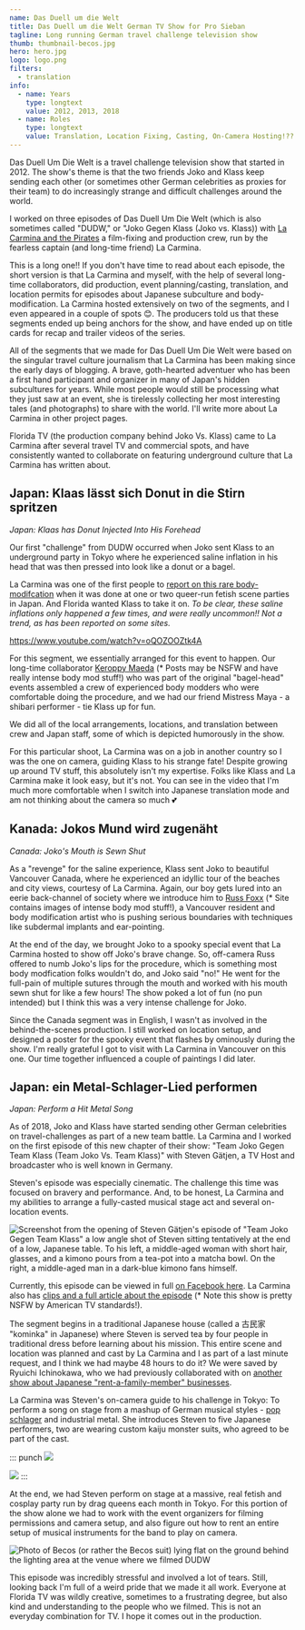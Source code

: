 ```yaml
---
name: Das Duell um die Welt
title: Das Duell um die Welt German TV Show for Pro Sieban
tagline: Long running German travel challenge television show
thumb: thumbnail-becos.jpg
hero: hero.jpg
logo: logo.png
filters:
  - translation
info:
  - name: Years
    type: longtext
    value: 2012, 2013, 2018
  - name: Roles
    type: longtext
    value: Translation, Location Fixing, Casting, On-Camera Hosting!??
---
```


Das Duell Um Die Welt is a travel challenge television show that started in 2012. The show's theme is that the two friends Joko and Klass keep sending each other (or sometimes other German celebrities as proxies for their team) to do increasingly strange and difficult challenges around the world.

I worked on three episodes of Das Duell Um Die Welt (which is also sometimes called "DUDW," or "Joko Gegen Klass (Joko vs. Klass)) with [La Carmina and the Pirates](https://lacarmina.com/pirates/) a film-fixing and production crew, run by the fearless captain (and long-time friend) La Carmina.

This is a long one!! If you don't have time to read about each episode, the short version is that La Carmina and myself, with the help of several long-time collaborators, did production, event planning/casting, translation, and location permits for episodes about Japanese subculture and body-modification. La Carmina hosted extensively on two of the segments, and I even appeared in a couple of spots 😊. The producers told us that these segments ended up being anchors for the show, and have ended up on title cards for recap and trailer videos of the series.

All of the segments that we made for Das Duell Um Die Welt were based on the singular travel culture journalism that La Carmina has been making since the early days of blogging. A brave, goth-hearted adventuer who has been a first hand participant and organizer in many of Japan's hidden subcultures for years. While most people would still be processing what they just saw at an event, she is tirelessly collecting her most interesting tales (and photographs) to share with the world.
I'll write more about La Carmina in other project pages.

Florida TV (the production company behind Joko Vs. Klass) came to La Carmina after several travel TV and commercial spots, and have consistently wanted to collaborate on featuring underground culture that La Carmina has written about.

## Japan: Klaas lässt sich Donut in die Stirn spritzen

_Japan: Klaas has Donut Injected Into His Forehead_

Our first "challenge" from DUDW occurred when Joko sent Klass to an underground party in Tokyo where he experienced saline inflation in his head that was then pressed into look like a donut or a bagel.

La Carmina was one of the first people to [report on this rare body-modifcation](https://www.lacarmina.com/pirates/bagelheads.php) when it was done at one or two queer-run fetish scene parties in Japan. And Florida wanted Klass to take it on.
_To be clear, these saline inflations only happened a few times, and were really uncommon!! Not a trend, as has been reported on some sites._

https://www.youtube.com/watch?v=oQOZOOZtk4A

For this segment, we essentially arranged for this event to happen. Our long-time collaborator [Keroppy Maeda](https://www.instagram.com/keroppymaeda/) (\* Posts may be NSFW and have really intense body mod stuff!) who was part of the original "bagel-head" events assembled a crew of experienced body modders who were comfortable doing the procedure, and we had our friend Mistress Maya - a shibari performer - tie Klass up for fun.

We did all of the local arrangements, locations, and translation between crew and Japan staff, some of which is depicted humorously in the show.

For this particular shoot, La Carmina was on a job in another country so I was the one on camera, guiding Klass to his strange fate! Despite growing up around TV stuff, this absolutely isn't my expertise. Folks like Klass and La Carmina make it look easy, but it's not. You can see in the video that I'm much more comfortable when I switch into Japanese translation mode and am not thinking about the camera so much 💕

## Kanada: Jokos Mund wird zugenäht

_Canada: Joko's Mouth is Sewn Shut_

As a "revenge" for the saline experience, Klass sent Joko to beautiful Vancouver Canada, where he experienced an idyllic tour of the beaches and city views, courtesy of La Carmina. Again, our boy gets lured into an eerie back-channel of society where we introduce him to [Russ Foxx](https://www.russfoxx.com/) (\* Site contains images of intense body mod stuff!), a Vancouver resident and body modification artist who is pushing serious boundaries with techniques like subdermal implants and ear-pointing.

At the end of the day, we brought Joko to a spooky special event that La Carmina hosted to show off Joko's brave change. So, off-camera Russ offered to numb Joko's lips for the procedure, which is something most body modfication folks wouldn't do, and Joko said "no!" He went for the full-pain of multiple sutures through the mouth and worked with his mouth sewn shut for like a few hours! The show poked a lot of fun (no pun intended) but I think this was a very intense challenge for Joko.

Since the Canada segment was in English, I wasn't as involved in the behind-the-scenes production. I still worked on location setup, and designed a poster for the spooky event that flashes by ominously during the show. I'm really grateful I got to visit with La Carmina in Vancouver on this one. Our time together influenced a couple of paintings I did later.

## Japan: ein Metal-Schlager-Lied performen

_Japan: Perform a Hit Metal Song_

As of 2018, Joko and Klass have started sending other German celebrities on travel-challenges as part of a new team battle. La Carmina and I worked on the first episode of this new chapter of their show: "Team Joko Gegen Team Klass (Team Joko Vs. Team Klass)" with Steven Gätjen, a TV Host and broadcaster who is well known in Germany.

Steven's episode was especially cinematic. The challenge this time was focused on bravery and performance. And, to be honest, La Carmina and my abilities to arrange a fully-casted musical stage act and several on-location events.

![Screenshot from the opening of Steven Gätjen's episode of "Team Joko Gegen Team Klass" a low angle shot of Steven sitting tentatively at the end of a low, Japanese table. To his left, a middle-aged woman with short hair, glasses, and a kimono pours from a tea-pot into a matcha bowl. On the right, a middle-aged man in a dark-blue kimono fans himself.](steven_opening-fb.jpg)

Currently, this episode can be viewed in full [on Facebook here](https://www.facebook.com/jokoundklaas/videos/steven-g%C3%A4tjen-metal-schlagerstar-in-tokio/642071992960901/). La Carmina also has [clips and a full article about the episode](https://lacarmina.com/blog/2018/11/weird-japan-travel-tv-show-host-steven-gatjen/) (\* Note this show is pretty NSFW by American TV standards!).

The segment begins in a traditional Japanese house (called a 古民家 "kominka" in Japanese) where Steven is served tea by four people in traditional dress before learning about his mission. This entire scene and location was planned and cast by La Carmina and I as part of a last minute request, and I think we had maybe 48 hours to do it? We were saved by Ryuichi Ichinokawa, who we had previously collaborated with on [another show about Japanese "rent-a-family-member" businesses](https://lacarmina.com/blog/2014/02/host-boys-clubs-shinjuku-hostess-cafes/).

La Carmina was Steven's on-camera guide to his challenge in Tokyo: To perform a song on stage from a mashup of German musical styles - [pop schlager](https://en.wikipedia.org/wiki/Schlager_music) and industrial metal. She introduces Steven to five Japanese performers, two are wearing custom kaiju monster suits, who agreed to be part of the cast.

::: punch
![](steven_setup-steven.jpg)

![](steven_setup-naomi.jpg)
:::

At the end, we had Steven perform on stage at a massive, real fetish and cosplay party run by drag queens each month in Tokyo. For this portion of the show alone we had to work with the event organizers for filming permissions and camera setup, and also figure out how to rent an entire setup of musical instruments for the band to play on camera.

![Photo of Becos (or rather the Becos suit) lying flat on the ground behind the lighting area at the venue where we filmed DUDW](becos-sleep.jpg '@class[medium]')

This episode was incredibly stressful and involved a lot of tears.
Still, looking back I'm full of a weird pride that we made it all work. Everyone at Florida TV was wildly creative, sometimes to a frustrating degree, but also kind and understanding to the people who we filmed. This is not an everyday combination for TV. I hope it comes out in the production.
